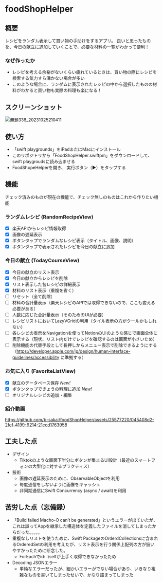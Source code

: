 # foodShopHelper

## 概要

レシピをランダム表示して買い物の手助けをするアプリ。
良いと思ったものを、今日の献立に追加していくことで、必要な材料の一覧がわかって便利！

### なぜ作ったか

- レシピを考える余裕がないくらい疲れているときは、買い物の際にレシピを検索する気力すら沸かない場合が多い
- このような場合に、ランダムに表示されたレシピの中から選択したものの材料がわかると買い物も実際の料理も楽になる！

## スクリーンショット

![無題338_20231025210411](https://github.com/b-sakai/foodShopHelper/assets/25577220/688a65b1-672c-4671-90f7-099a6511c92f)


## 使い方

* 「swift playgrounds」をiPadまたはMacにインストール
* このリポジトリから「FoodShopHelper.swiftpm」をダウンロードして、swift playgroudsに読み込ませる
* FoodShopeHelperを開き、 実行ボタン（▶）をタップする
  
## 機能

チェック済みのものが現在の機能で、チェック無しのものはこれから作りたい機能

### ランダムレシピ (RandomRecipeView)

- [x]  楽天APIからレシピ情報取得
- [x]  画像の遅延表示
- [x]  ボタンタップでランダムなレシピ表示（タイトル、画像、説明）
- [x]  ボタンタップで表示されたレシピを今日の献立に追加

### 今日の献立 (TodayCourseView)

- [x]  今日の献立のリスト表示
- [x]  今日の献立からレシピを削除
- [x]  リスト表示した各レシピの詳細表示
- [x]  材料のリスト表示（重複を省く）
- [ ]  リセット（全て削除）
- [ ]  材料の合計量表示（楽天レシピのAPIでは取得できないので、ここも変える必要がある）
- [ ]  人数に応じた合計量表示（そのためのUIが必要）
- [ ]  レシピリストにおいてLazyVGridの利用（タイル表示の方がクールかもしれない）
- [ ]  各レシピの表示をNavigationを使ってNotionのUIのような感じで画面全体に表示する（現状、リスト内だけでレシピを確認するのは画面が小さいため）
- [ ]  削除機能の代替手段として長押しからメニュー表示で削除できるようにする（https://developer.apple.com/jp/design/human-interface-guidelines/accessibility に準拠する）

### お気に入り (FavoriteListView)

- [x]  献立のデータベース保存 *New!*
- [x]  ボタンタップできょうの料理に追加 *New!*
- [ ]  オリジナルレシピの追加・編集

### 紹介動画

https://github.com/b-sakai/foodShopHelper/assets/25577220/045408d2-2fef-4199-9214-21ccd1763958

## 工夫した点

- デザイン
    - Tiktokのような画面下半分にボタンが集まるUI設計（最近のスマートフォンの大型化に対するプラクティス）
- 技術
    - 画像の遅延表示のために、ObservableObjectを利用
    - 毎度通信をしないように画像をキャッシュ
    - 非同期通信にSwift Concurrency (async / await)を利用

## 苦労した点（忘備録）

- 「Build failed Macho-O can’t be generated」というエラーが出ていたが、これは誤ってAppを継承した構造体を定義したファイルを消してしまったからだった。。。。。
- 重複なしリストを使うために、Swift PackageのOrderdCollectionsに含まれるOrderedSetの利用を考えたが、リスト表示を行う関係上配列の方が扱いやすかったために断念した。
    - ForEachでid: .\selfが上手く取得できなかったため
- Decoding JSONエラー
    - 単純なエラーだったが、細かいエラーがでない場合があり、いきなり複雑なものを書いてしまったせいで、かなり詰まってしまった






